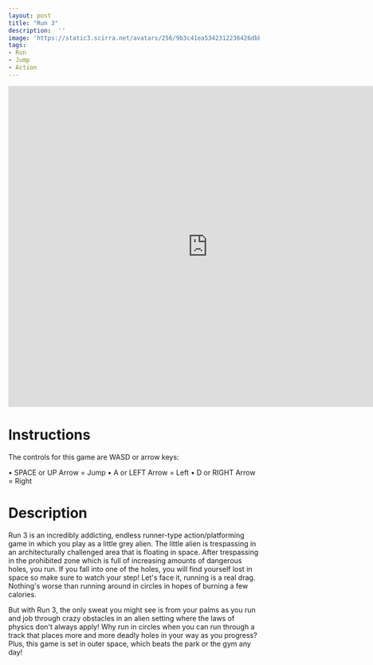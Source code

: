 ```yaml
---
layout: post
title: "Run 3"
description:  ''
image: 'https://static3.scirra.net/avatars/256/9b3c41ea5342312236426dbb5fe3b843.png'
tags:
- Run
- Jump
- Action
---
```



<div><iframe src="https://www.crazygames.com/gameframe/run-3" width="800" height="645"  marginwidth="0" marginheight="0" hspace="0" vspace="0"  frameborder="0" scrolling="no"  webkitallowfullscreen="true" mozallowfullscreen="true" msallowfullscreen="true" allowfullscreen="true"></iframe></div>

# Instructions

The controls for this game are WASD or arrow keys:

 • SPACE or UP Arrow = Jump
 • A or LEFT Arrow = Left
 • D or RIGHT Arrow = Right

# Description

Run 3 is an incredibly addicting, endless runner-type action/platforming game in which you play as a little grey alien. The little alien is trespassing in an architecturally challenged area that is floating in space. After trespassing in the prohibited zone which is full of increasing amounts of dangerous holes, you run. If you fall into one of the holes, you will find yourself lost in space so make sure to watch your step! 
Let's face it, running is a real drag. Nothing's worse than running around in circles in hopes of burning a few calories.

But with Run 3, the only sweat you might see is from your palms as you run and job through crazy obstacles in an alien setting where the laws of physics don't always apply! Why run in circles when you can run through a track that places more and more deadly holes in your way as you progress? Plus, this game is set in outer space, which beats the park or the gym any day!
